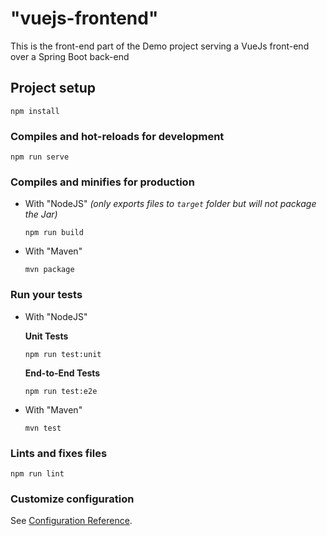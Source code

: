 # "vuejs-frontend"

This is the front-end part of the Demo project serving a VueJs front-end over a Spring Boot back-end

## Project setup
```
npm install
```

### Compiles and hot-reloads for development
```
npm run serve
```

### Compiles and minifies for production

- With "NodeJS" _(only exports files to `target` folder but will not package the Jar)_
    ```
    npm run build
    ```

- With "Maven"
    ```
    mvn package
    ```


### Run your tests
- With "NodeJS"

    **Unit Tests**

    ```
    npm run test:unit
    ```

    **End-to-End Tests**

    ```
    npm run test:e2e
    ```

- With "Maven"

    ```
    mvn test
    ```

### Lints and fixes files
```
npm run lint
```

### Customize configuration
See [Configuration Reference](https://cli.vuejs.org/config/).
